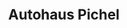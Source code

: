 ---
title: "Autohaus Pichel"
url: /hartmannsdorf/autohaus-pichel-limbacher-strasse/
shop: Autohaus
---